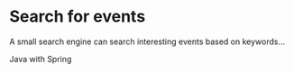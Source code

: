 # Search for events

A small search engine can search interesting events based on keywords...

Java with Spring
